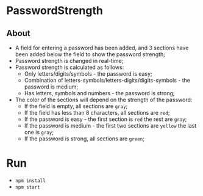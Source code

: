 # PasswordStrength

## About 
- A field for entering a password has been added, and 3 sections have been added below the field to show the password strength;
- Password strength is changed in real-time;
- Password strength is calculated as follows:
  - Only letters/digits/symbols - the password is easy;
  - Combination of letters-symbols/letters-digits/digits-symbols - the password is medium;
  - Has letters, symbols and numbers - the password is strong;
- The color of the sections will depend on the strength of the password:
  - If the field is empty, all sections are ```gray```;
  - If the field has less than 8 characters, all sections are ```red```;
  - If the password is easy - the first section is ```red``` the rest are ```gray```;
  - If the password is medium - the first two sections are ```yellow``` the last one is ```gray```;
  - If the password is strong, all sections are ```green```;

# Run
- ```npm install```
- ```npm start```



